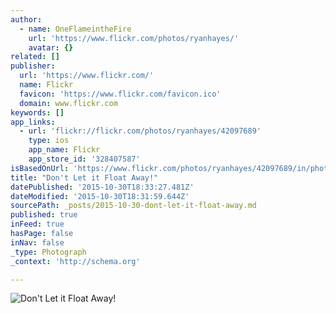 ```yaml
---
author:
  - name: OneFlameintheFire
    url: 'https://www.flickr.com/photos/ryanhayes/'
    avatar: {}
related: []
publisher:
  url: 'https://www.flickr.com/'
  name: Flickr
  favicon: 'https://www.flickr.com/favicon.ico'
  domain: www.flickr.com
keywords: []
app_links:
  - url: 'flickr://flickr.com/photos/ryanhayes/42097689'
    type: ios
    app_name: Flickr
    app_store_id: '328407587'
isBasedOnUrl: 'https://www.flickr.com/photos/ryanhayes/42097689/in/photolist-4HLbe-31GeB9-31BENK-7BBAdm-4MZfp-7BxMNZ-6xwSMm-33n1KX-5EG98p-5EG932-5ELpHC-7BxLpi-5EG8Er-5EG8Mp-5GB679-87py9w-87mbaX-87po7W-87pnNh-7E81t3-7EvtUH-7EzmkQ-7E4a9X-4Rcjcu-5GpFvT-5EG8ii-5EG86x-5ELrNE-7z5icw-87m856-5EG8Jc-5ELr4W-5EG8t8-5EG8d2-5ELqvN-5ELqo5-5EG7L4-5ELqaq-5ELq19-7BxMqt-7z1vJr-7z1vDF-5i4zGN-7z1vu6-7BxLQk-7BxLD8-7BxMfe-5GpFov-4N1vC-7BxMGD'
title: "Don't Let it Float Away!"
datePublished: '2015-10-30T18:33:27.481Z'
dateModified: '2015-10-30T18:31:59.644Z'
sourcePath: _posts/2015-10-30-dont-let-it-float-away.md
published: true
inFeed: true
hasPage: false
inNav: false
_type: Photograph
_context: 'http://schema.org'

---
```

![Don't Let it Float Away&excl;](https://farm1.staticflickr.com/26/42097689_c1e3b96307_b.jpg)
